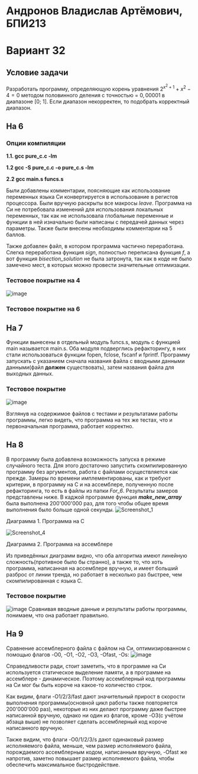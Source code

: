 # Андронов Владислав Артёмович, БПИ213
# Вариант 32
## Условие задачи
Разработать программу, определяющую корень уравнения $2^{x^2 + 1} + x^2 - 4 = 0$ методом половинного деления с точностью = $0,00001$ в диапазоне [$0$; $1$]. Если диапазон некорректен, то подобрать корректный диапазон.
## На 6
### Опции компиляции
**1.1. gcc pure_c.c -lm**

**1.2 gcc -S pure_c.c -o pure_c.s -lm**

**2.2 gcc main.s funcs.s**

Были добавлены комментарии, поясняющие как использование переменных языка Си конвертируется в использование в регистов процессора. Были вручную раскрыты все макросы _leave_. Программа на Си не потребовала изменений для использования локальных переменных, так как не использовала глобальные переменные и функции в ней изначально были написаны с передачей данных через параметры. Также были внесены необходимы комментарии на 5 баллов.

Также добавлен файл, в котором программа частично переработана. Слегка переработана функция _sign_, полностью переписана функция _f_, а вот функция _bisection_solution_ не была затронута, так как в коде не было замечено мест, в которых можно провести значительные оптимизации.

### Тестовое покрытие на 4
![image](https://user-images.githubusercontent.com/97717897/202545362-a16b5fff-19a0-4746-b772-ff2c96dbde01.png)

### Тестовое покрытие на 6


## На 7
Функции вынесены в отдельный модуль funcs.s, модуль с функцией main называется main.s. Оба модуля подверглись рефакторингу, в них стали использоваться функции fopen, fclose, fscanf и fprintf. Программу запускать с указанием сначала названия файла с вводными данными данными(файл __должен__ существовать), затем названия файла для выходных данных.

### Тестовое покрытие
![image](https://user-images.githubusercontent.com/97717897/197410836-3ed090e7-1dc4-4a8e-bbee-4529708c37bc.png)

Взглянув на содержимое файлов с тестами и результатами работы программы, легко видеть, что программа на тех же тестах, что и первоначальная программа, работает корректно.

## На 8
В программу была добавлена возможность запуска в режиме случайного теста. Для этого достаточно запустить скомпилированную программу без аргументов, работа с файлами осуществляется как прежде. Замеры по времени имплементированы, как и требуют критерии, в программу на C и на ассемблере, полученную после рефакторинга, то есть в файлы из папки *For_6*. Результаты замеров представлены ниже. В каджой программе функция ___make_new_array___ была выполнена 200'000'000 раз, для того чтобы общее время выполнения было больше одной секунды.
![Screenshot_1](https://user-images.githubusercontent.com/97717897/197063701-395611e7-2c62-4782-8900-e22d35500f56.png)

Диаграмма 1. Программа на C

![Screenshot_4](https://user-images.githubusercontent.com/97717897/197063740-341f7c86-6ddf-46f5-a431-2c6fb8a10810.png)

Диаграмма 2. Программа на ассемблере

Из приведённых диаграмм видно, что оба алгоритма имеют линейную сложность(противное было бы странно), а также то, что хоть программа, написанная на ассемблере вручную, и имеет больший разброс от линии тренда, но работает в несколько раз быстрее, чем скомпилированная с языка C.


### Тестовое покрытие
![image](https://user-images.githubusercontent.com/97717897/197412957-398b7670-be78-4412-97e7-628ea4fa3325.png)
Сравнивая вводные данные и результаты работы программы, понимаем, что она работает правильно.

## На 9
Сравнение ассемблерного файла с файлом на Си, оптимизированном с помощью флагов -O0, -O1, -O2, -O3, -Ofast, -Os:
![image](https://user-images.githubusercontent.com/97717897/197251602-2f0317c2-9542-48dc-809d-e200d4e62415.png)

Справедливости ради, стоит заметить, что в программе на Си используется статическое выделение памяти, а в программе на ассемблере - динамическое. Поэтому ассемблерный код программы на Си мог бы быть короче на какое-то количество строк.

Как видим, флаги -O1/2/3/fast дают значительный прирост в скорости выполнения программы(основной цикл работы также повторяется 200'000'000 раз), некоторые из них делают программу даже быстрее написанной вручную, однако ни один из флагов, кроме -O3(c учётом абзаца выше) не позволяет сделать ассемблерный код короче написанного вручную.

Также видим, что флаги -O0/1/2/3/s дают одинаковый размер исполняемого файла, меньше, чем размер исполняемого файла, порождаемого ассемблерным кодом, написанным вручную, -Ofast же напротив, заметно повышает размер исполняемого файла, чтобы обеспечить максимальное быстродействие.
